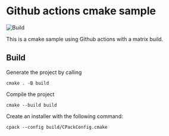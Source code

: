 # Github actions cmake sample

![Build](https://github.com/thebino/CmakeGithubAction/workflows/Build/badge.svg)

This is a cmake sample using Github actions with a matrix build.


## Build
Generate the project by calling 
```shell_script
cmake . -B build
```

Compile the project
```shell_script
cmake --build build
```

Create an installer with the following command:
```shell_script
cpack --config build/CPackConfig.cmake 
```

